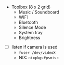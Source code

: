 - Toolbox (8 x 2 grid)
    - Music / Soundboard
    - WIFI
    - Bluetooth
    - Silence Mode
    - System tray
    - Brightness
- [ ] listen if camera is used
    - `fuser /dev/videoX`
    - NIX: `nixpkgs#psmisc`
